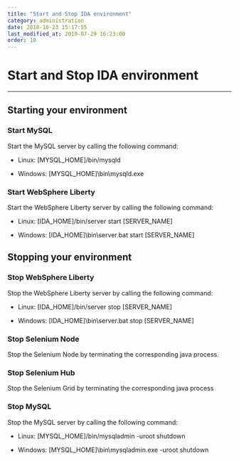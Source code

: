 ```yaml
---
title: "Start and Stop IDA environment"
category: administration
date: 2018-10-23 15:17:55
last_modified_at: 2019-07-29 16:23:00
order: 10
---
```


# Start and Stop IDA environment
***

##	Starting your environment

### Start MySQL
Start the MySQL server by calling the following command:

- Linux: [MYSQL_HOME]/bin/mysqld

- Windows: [MYSQL_HOME]\bin\mysqld.exe




### Start WebSphere Liberty
Start the WebSphere Liberty server by calling the following command:

- Linux: [IDA_HOME]/bin/server start [SERVER_NAME]


- Windows: [IDA_HOME]\bin\server.bat start [SERVER_NAME]   


##	Stopping your environment

###	Stop WebSphere Liberty
Stop the WebSphere Liberty server by calling the following command:

- Linux: [IDA_HOME]/bin/server stop [SERVER_NAME]


- Windows: [IDA_HOME]\bin\server.bat stop [SERVER_NAME]   

###	Stop Selenium Node
Stop the Selenium Node by terminating the corresponding java process.


###	Stop Selenium Hub

Stop the Selenium Grid by terminating the corresponding java process

###	Stop MySQL
Stop the MySQL server by calling the following command:

- Linux: [MYSQL_HOME]/bin/mysqladmin -uroot  shutdown

- Windows: [MYSQL_HOME]\bin\mysqladmin.exe -uroot  shutdown
